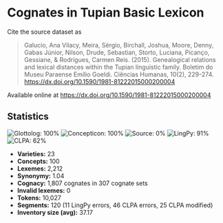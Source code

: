 # Cognates in Tupian Basic Lexicon

Cite the source dataset as

> Galucio, Ana Vilacy, Meira, Sérgio, Birchall, Joshua, Moore, Denny, Gabas Júnior, Nilson, Drude, Sebastian, Storto, Luciana, Picanço, Gessiane, & Rodrigues, Carmen Reis. (2015). Genealogical relations and lexical distances within the Tupian linguistic family. Boletim do Museu Paraense Emílio Goeldi. Ciências Humanas, 10(2), 229-274. https://dx.doi.org/10.1590/1981-81222015000200004

Available online at https://dx.doi.org/10.1590/1981-81222015000200004

## Statistics
![Glottolog: 100%](https://img.shields.io/badge/Glottolog-100%25-brightgreen.svg "Glottolog: 100%") ![Concepticon: 100%](https://img.shields.io/badge/Concepticon-100%25-brightgreen.svg "Concepticon: 100%") ![Source: 0%](https://img.shields.io/badge/Source-0%25-red.svg "Source: 0%") ![LingPy: 91%](https://img.shields.io/badge/LingPy-91%25-green.svg "LingPy: 91%") ![CLPA: 62%](https://img.shields.io/badge/CLPA-62%25-orange.svg "CLPA: 62%")

- **Varieties:** 23
- **Concepts:** 100
- **Lexemes:** 2,212
- **Synonymy:** 1.04
- **Cognacy:** 1,807 cognates in 307 cognate sets
- **Invalid lexemes:** 0
- **Tokens:** 10,027
- **Segments:** 120 (11 LingPy errors, 46 CLPA errors, 25 CLPA modified)
- **Inventory size (avg):** 37.17